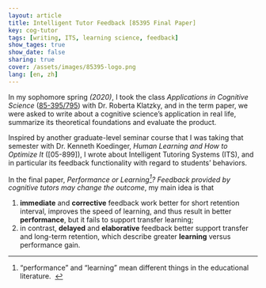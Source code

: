 ```yaml
---
layout: article
title: Intelligent Tutor Feedback [85395 Final Paper]
key: cog-tutor
tags: [writing, ITS, learning science, feedback]
show_tages: true
show_date: false
sharing: true
cover: /assets/images/85395-logo.png
lang: [en, zh]
---
```


In my sophomore spring *(2020)*, I took the class *Applications in Cognitive Science* ([85-395/795][85395]) with Dr. Roberta Klatzky, and in the term paper, we were asked to write about a cognitive science’s application in real life, summarize its theoretical foundations and evaluate the product. 

<!--more-->

Inspired by another graduate-level seminar course that I was taking that semester with Dr. Kenneth Koedinger, *Human Learning and How to Optimize It* ([05-899]), I wrote about Intelligent Tutoring Systems (ITS), and in particular its feedback functionality with regard to students’ behaviors. 

In the final paper, *Performance or Learning[^1]? Feedback provided by cognitive tutors may change the outcome*, my main idea is that 
1. **immediate** and **corrective** feedback work better for short retention interval, improves the speed of learning, and thus result in better **performance**, but it fails to support transfer learning;
2. in contrast, **delayed** and **elaborative** feedback better support transfer and long-term retention, which describe greater **learning** versus performance gain.

[85395]: 
[05-899]: 
[^1]: “performance” and “learning” mean different things in the educational literature.  